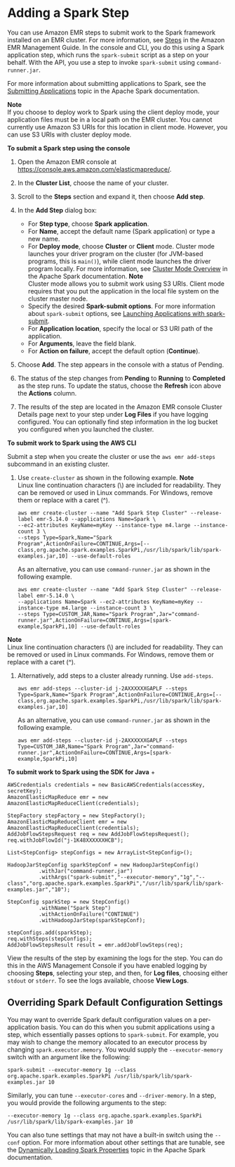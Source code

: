 # Adding a Spark Step<a name="emr-spark-submit-step"></a>

You can use Amazon EMR steps to submit work to the Spark framework installed on an EMR cluster\. For more information, see [Steps](http://docs.aws.amazon.com/emr/latest/ManagementGuide/emr-overview.html#emr-overview-data-processing) in the Amazon EMR Management Guide\. In the console and CLI, you do this using a Spark application step, which runs the `spark-submit` script as a step on your behalf\. With the API, you use a step to invoke `spark-submit` using `command-runner.jar`\.

For more information about submitting applications to Spark, see the [Submitting Applications](https://spark.apache.org/docs/latest/submitting-applications.html) topic in the Apache Spark documentation\.

**Note**  
If you choose to deploy work to Spark using the client deploy mode, your application files must be in a local path on the EMR cluster\. You cannot currently use Amazon S3 URIs for this location in client mode\. However, you can use S3 URIs with cluster deploy mode\.

**To submit a Spark step using the console**

1. Open the Amazon EMR console at [https://console\.aws\.amazon\.com/elasticmapreduce/](https://console.aws.amazon.com/elasticmapreduce/)\.

1. In the **Cluster List**, choose the name of your cluster\.

1. Scroll to the **Steps** section and expand it, then choose **Add step**\.

1. In the **Add Step** dialog box:
   + For **Step type**, choose **Spark application**\.
   + For **Name**, accept the default name \(Spark application\) or type a new name\.
   + For **Deploy mode**, choose **Cluster** or **Client** mode\. Cluster mode launches your driver program on the cluster \(for JVM\-based programs, this is `main()`\), while client mode launches the driver program locally\. For more information, see [Cluster Mode Overview](https://spark.apache.org/docs/latest/cluster-overview.html) in the Apache Spark documentation\.
**Note**  
Cluster mode allows you to submit work using S3 URIs\. Client mode requires that you put the application in the local file system on the cluster master node\. 
   + Specify the desired **Spark\-submit options**\. For more information about `spark-submit` options, see [Launching Applications with spark\-submit](https://spark.apache.org/docs/latest/submitting-applications.html#launching-applications-with-spark-submit)\.
   +  For **Application location**, specify the local or S3 URI path of the application\.
   + For **Arguments**, leave the field blank\.
   + For **Action on failure**, accept the default option \(**Continue**\)\.

1. Choose **Add**\. The step appears in the console with a status of Pending\. 

1. The status of the step changes from **Pending** to **Running** to **Completed** as the step runs\. To update the status, choose the **Refresh** icon above the **Actions** column\. 

1. The results of the step are located in the Amazon EMR console Cluster Details page next to your step under **Log Files** if you have logging configured\. You can optionally find step information in the log bucket you configured when you launched the cluster\. 

**To submit work to Spark using the AWS CLI**

Submit a step when you create the cluster or use the `aws emr add-steps` subcommand in an existing cluster\. 

1. Use `create-cluster` as shown in the following example\.
**Note**  
Linux line continuation characters \(\\\) are included for readability\. They can be removed or used in Linux commands\. For Windows, remove them or replace with a caret \(^\)\.

   ```
   aws emr create-cluster --name "Add Spark Step Cluster" --release-label emr-5.14.0 --applications Name=Spark \
   --ec2-attributes KeyName=myKey --instance-type m4.large --instance-count 3 \
   --steps Type=Spark,Name="Spark Program",ActionOnFailure=CONTINUE,Args=[--class,org.apache.spark.examples.SparkPi,/usr/lib/spark/lib/spark-examples.jar,10] --use-default-roles
   ```

   As an alternative, you can use `command-runner.jar` as shown in the following example\.

   ```
   aws emr create-cluster --name "Add Spark Step Cluster" --release-label emr-5.14.0 \
   --applications Name=Spark --ec2-attributes KeyName=myKey --instance-type m4.large --instance-count 3 \
   --steps Type=CUSTOM_JAR,Name="Spark Program",Jar="command-runner.jar",ActionOnFailure=CONTINUE,Args=[spark-example,SparkPi,10] --use-default-roles
   ```
**Note**  
Linux line continuation characters \(\\\) are included for readability\. They can be removed or used in Linux commands\. For Windows, remove them or replace with a caret \(^\)\.

1. Alternatively, add steps to a cluster already running\. Use `add-steps`\.

   ```
   aws emr add-steps --cluster-id j-2AXXXXXXGAPLF --steps Type=Spark,Name="Spark Program",ActionOnFailure=CONTINUE,Args=[--class,org.apache.spark.examples.SparkPi,/usr/lib/spark/lib/spark-examples.jar,10]
   ```

   As an alternative, you can use `command-runner.jar` as shown in the following example\.

   ```
   aws emr add-steps --cluster-id j-2AXXXXXXGAPLF --steps Type=CUSTOM_JAR,Name="Spark Program",Jar="command-runner.jar",ActionOnFailure=CONTINUE,Args=[spark-example,SparkPi,10]
   ```

**To submit work to Spark using the SDK for Java**
+ 

  ```
  AWSCredentials credentials = new BasicAWSCredentials(accessKey, secretKey);
  AmazonElasticMapReduce emr = new AmazonElasticMapReduceClient(credentials);
   
  StepFactory stepFactory = new StepFactory();
  AmazonElasticMapReduceClient emr = new AmazonElasticMapReduceClient(credentials);
  AddJobFlowStepsRequest req = new AddJobFlowStepsRequest();
  req.withJobFlowId("j-1K48XXXXXXHCB");
  
  List<StepConfig> stepConfigs = new ArrayList<StepConfig>();
  		
  HadoopJarStepConfig sparkStepConf = new HadoopJarStepConfig()
  			.withJar("command-runner.jar")
  			.withArgs("spark-submit","--executor-memory","1g","--class","org.apache.spark.examples.SparkPi","/usr/lib/spark/lib/spark-examples.jar","10");			
  		
  StepConfig sparkStep = new StepConfig()
  			.withName("Spark Step")
  			.withActionOnFailure("CONTINUE")
  			.withHadoopJarStep(sparkStepConf);
  
  stepConfigs.add(sparkStep);
  req.withSteps(stepConfigs);
  AddJobFlowStepsResult result = emr.addJobFlowSteps(req);
  ```

View the results of the step by examining the logs for the step\. You can do this in the AWS Management Console if you have enabled logging by choosing **Steps**, selecting your step, and then, for **Log files**, choosing either `stdout` or `stderr`\. To see the logs available, choose **View Logs**\.

## Overriding Spark Default Configuration Settings<a name="dynamic-configuration"></a>

You may want to override Spark default configuration values on a per\-application basis\. You can do this when you submit applications using a step, which essentially passes options to `spark-submit`\. For example, you may wish to change the memory allocated to an executor process by changing `spark.executor.memory`\. You would supply the `--executor-memory` switch with an argument like the following:

```
spark-submit --executor-memory 1g --class org.apache.spark.examples.SparkPi /usr/lib/spark/lib/spark-examples.jar 10
```

Similarly, you can tune `--executor-cores` and `--driver-memory`\. In a step, you would provide the following arguments to the step:

```
--executor-memory 1g --class org.apache.spark.examples.SparkPi /usr/lib/spark/lib/spark-examples.jar 10
```

You can also tune settings that may not have a built\-in switch using the `--conf` option\. For more information about other settings that are tunable, see the [Dynamically Loading Spark Properties](https://spark.apache.org/docs/latest/configuration.html#dynamically-loading-spark-properties) topic in the Apache Spark documentation\.